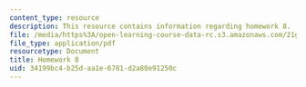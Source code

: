 ```yaml
---
content_type: resource
description: This resource contains information regarding homework 8.
file: /media/https%3A/open-learning-course-data-rc.s3.amazonaws.com/21g-412-texts-topics-and-times-in-german-literature-fall-2009/34199bc4b25daa1e6781d2a80e91250c_MIT21G_412F09_hw08.pdf
file_type: application/pdf
resourcetype: Document
title: Homework 8
uid: 34199bc4-b25d-aa1e-6781-d2a80e91250c
---
```

